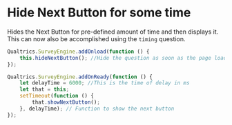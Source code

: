 # Hide Next Button for some time

Hides the Next Button for pre-defined amount of time and then displays it. This can now also be accomplished using the `timing` question.

```js
Qualtrics.SurveyEngine.addOnload(function () {
	this.hideNextButton(); //Hide the question as soon as the page loads
});

Qualtrics.SurveyEngine.addOnReady(function () {
	let delayTime = 6000; //This is the time of delay in ms
	let that = this;
	setTimeout(function () {
		that.showNextButton();
	}, delayTime); // Function to show the next button
});
```
